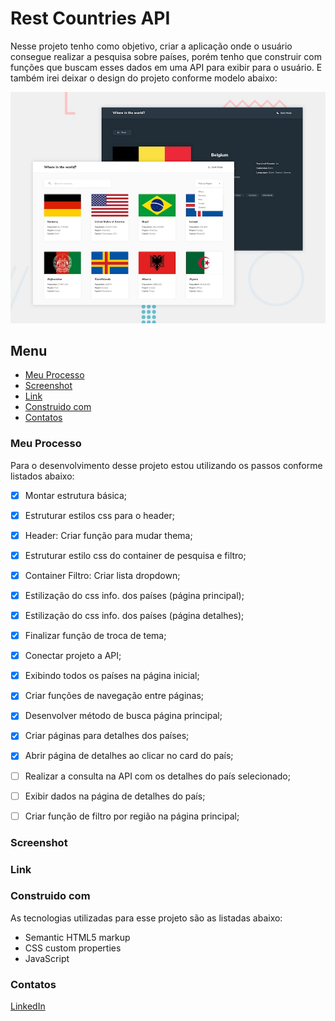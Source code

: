 # Rest Countries API

Nesse projeto tenho como objetivo, criar a aplicação onde o usuário consegue realizar a pesquisa sobre países, porém tenho que construir com funções que buscam esses dados em uma API para exibir para o usuário. E também irei deixar o design do projeto conforme modelo abaixo:

![Imagem preview do projeto](./design/desktop-preview.jpg)

## Menu

- [Meu Processo](#meu-peocesso)
- [Screenshot](#screenshot)
- [Link](#link)
- [Construido com](#construido-com)
- [Contatos](#contatos)

### Meu Processo

Para o desenvolvimento desse projeto estou utilizando os passos conforme listados abaixo:

- [X] Montar estrutura básica;
- [X] Estruturar estilos css para o header;
- [X] Header: Criar função para mudar thema;
- [X] Estruturar estilo css do container de pesquisa e filtro;
- [X] Container Filtro: Criar lista dropdown;
- [X] Estilização do css info. dos países (página principal);
- [X] Estilização do css info. dos países (página detalhes);
- [X] Finalizar função de troca de tema;
- [X] Conectar projeto a API;
- [X] Exibindo todos os países na página inicial;
- [X] Criar funções de navegação entre páginas;
- [X] Desenvolver método de busca página principal;

- [X] Criar páginas para detalhes dos países;
- [X] Abrir página de detalhes ao clicar no card do país;
- [ ] Realizar a consulta na API com os detalhes do país selecionado;
- [ ] Exibir dados na página de detalhes do país;
- [ ] Criar função de filtro por região na página principal;

### Screenshot

<!--Abaixo estou deixando um screenshot do design final do projeto conforme desenvolvi:-->

<!--![Imagem do meu resultado do projeto](./design/my-solution.jpg)  teste-->

### Link

<!--Estou deixando abaixo o link com o deploy do projeto para visualização direto no navegador:-->

<!--- Para acessar o formulário clique [aqui](https://multi-step-form-dusky-gamma.vercel.app/)-->

<!--### Aprendizados

Durande o desenvolvimento dessa aplicação aprendi uma melhor maneira de como estruturar as páginas do site, então realizarei uma refatoração dos códigos para deixar melhor estruturado. Com isso aprendi mais sobre o sistema de navegação do JavaScript.-->

### Construido com

As tecnologias utilizadas para esse projeto são as listadas abaixo:

- Semantic HTML5 markup
- CSS custom properties
- JavaScript

### Contatos

[LinkedIn](https://www.linkedin.com/in/lucas-boarini)